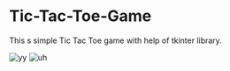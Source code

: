 # Tic-Tac-Toe-Game
This s simple Tic Tac Toe game with help of tkinter library.

![yy](https://user-images.githubusercontent.com/67320129/88501806-1d5aac80-cfea-11ea-90d2-67a8c3bf8ff1.png)
![uh](https://user-images.githubusercontent.com/67320129/88501812-221f6080-cfea-11ea-9510-1a6642d7017c.png)
